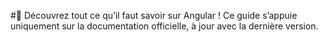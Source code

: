 #🚀 Découvrez tout ce qu’il faut savoir sur Angular !
Ce guide s’appuie uniquement sur la documentation officielle, à jour avec la dernière version.
